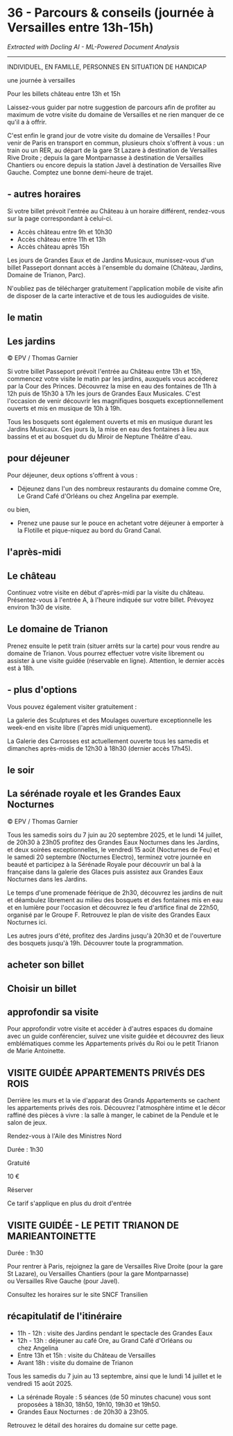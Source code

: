# 36 - Parcours & conseils (journée à Versailles entre 13h-15h)

*Extracted with Docling AI - ML-Powered Document Analysis*

---

INDIVIDUEL, EN FAMILLE, PERSONNES EN SITUATION DE HANDICAP

une journée à versailles

Pour les billets château entre 13h et 15h

Laissez-vous guider par notre suggestion de parcours afin de profiter au maximum de votre visite du domaine de Versailles et ne rien manquer de ce qu'il a à offrir.

C'est enfin le grand jour de votre visite du domaine de Versailles ! Pour venir de Paris en transport en commun, plusieurs choix s'offrent à vous : un train ou un RER, au départ de la gare St Lazare à destination de Versailles Rive Droite ; depuis la gare Montparnasse à destination de Versailles Chantiers ou encore depuis la station Javel à destination de Versailles Rive Gauche. Comptez une bonne demi-heure de trajet.

## - autres horaires

Si votre billet prévoit l'entrée au Château à un horaire différent, rendez-vous sur la page correspondant à celui-ci.

- Accès château entre 9h et 10h30
- Accès château entre 11h et 13h
- Accès château après 15h

Les jours de Grandes Eaux et de Jardins Musicaux, munissez-vous d'un billet Passeport donnant accès à l'ensemble du domaine (Château, Jardins, Domaine de Trianon, Parc).

N'oubliez pas de télécharger gratuitement l'application mobile de visite afin de disposer de la carte interactive et de tous les audioguides de visite.

## le matin

## Les jardins

© EPV / Thomas Garnier

<!-- image -->

Si votre billet Passeport prévoit l'entrée au Château entre 13h et 15h, commencez votre visite le matin par les jardins, auxquels vous accéderez par la Cour des Princes. Découvrez la mise en eau des fontaines de 11h à 12h puis de 15h30 à 17h les jours de Grandes Eaux Musicales. C'est l'occasion de venir découvrir les magnifiques bosquets exceptionnellement ouverts et mis en musique de 10h à 19h.

Tous les bosquets sont également ouverts et mis en musique durant les Jardins Musicaux. Ces jours là, la mise en eau des fontaines à lieu aux bassins et et au bosquet du du Miroir de Neptune Théâtre d'eau.

## pour déjeuner

Pour déjeuner, deux options s'offrent à vous :

- Déjeunez dans l'un des nombreux restaurants du domaine comme Ore, Le Grand Café d'Orléans ou chez Angelina par exemple.

ou bien,

- Prenez une pause sur le pouce en achetant votre déjeuner à emporter à la Flotille et pique-niquez au bord du Grand Canal.

## l'après-midi

## Le château

Continuez votre visite en début d'après-midi par la visite du château. Présentez-vous à l'entrée A, à l'heure indiquée sur votre billet. Prévoyez environ 1h30 de visite.

## Le domaine de Trianon

Prenez ensuite le petit train (situer arrêts sur la carte) pour vous rendre au domaine de Trianon. Vous pourrez effectuer votre visite librement ou assister à une visite guidée (réservable en ligne). Attention, le dernier accès est à 18h.

## - plus d'options

Vous pouvez également visiter gratuitement :

La galerie des Sculptures et des Moulages ouverture exceptionnelle les week-end en visite libre (l'après midi uniquement).

La Galerie des Carrosses est actuellement ouverte tous les samedis et dimanches après-midis de 12h30 à 18h30 (dernier accès 17h45).

## le soir

## La sérénade royale et les Grandes Eaux Nocturnes

<!-- image -->

© EPV / Thomas Garnier

Tous les samedis soirs du 7 juin au 20 septembre 2025, et le lundi 14 juillet, de 20h30 à 23h05 profitez des Grandes Eaux Nocturnes dans les Jardins, et deux soirées exceptionnelles, le vendredi 15 août (Nocturnes de Feu) et le samedi 20 septembre (Nocturnes Electro), terminez votre journée en beauté et participez à la Sérénade Royale pour découvrir un bal à la française dans la galerie des Glaces puis assistez aux Grandes Eaux Nocturnes dans les Jardins.

Le temps d'une promenade féérique de 2h30, découvrez les jardins de nuit et déambulez librement au milieu des bosquets et des fontaines mis en eau et en lumière pour l'occasion et découvrez le feu d'artifice final de 22h50, organisé par le Groupe F. Retrouvez le plan de visite des Grandes Eaux Nocturnes ici.

Les autres jours d'été, profitez des Jardins jusqu'à 20h30 et de l'ouverture des bosquets jusqu'à 19h. Découvrer toute la programmation.

## acheter son billet

## Choisir un billet

## approfondir sa visite

Pour approfondir votre visite et accéder à d'autres espaces du domaine avec un guide conférencier, suivez une visite guidée et découvrez des lieux emblématiques comme les Appartements privés du Roi ou le petit Trianon de Marie Antoinette.

## VISITE GUIDÉE APPARTEMENTS PRIVÉS DES ROIS

Derrière les murs et la vie d'apparat des Grands Appartements se cachent les appartements privés des rois. Découvrez l'atmosphère intime et le décor raffiné des pièces à vivre : la salle à manger, le cabinet de la Pendule et le salon de jeux.

Rendez-vous à l'Aile des Ministres Nord

Durée : 1h30

Gratuité

10 €

Réserver

Ce tarif s'applique en plus du droit d'entrée

## VISITE GUIDÉE - LE PETIT TRIANON DE MARIEANTOINETTE

<!-- image -->

Durée : 1h30

<!-- image -->

Pour rentrer à Paris, rejoignez la gare de Versailles Rive Droite (pour la gare St Lazare), ou Versailles Chantiers (pour la gare Montparnasse) ou Versailles Rive Gauche (pour Javel).

Consultez les horaires sur le site SNCF Transilien

## récapitulatif de l'itinéraire

- 11h - 12h : visite des Jardins pendant le spectacle des Grandes Eaux
- 12h - 13h : déjeuner au café Ore, au Grand Café d'Orléans ou chez Angelina
- Entre 13h et 15h : visite du Château de Versailles
- Avant 18h : visite du domaine de Trianon

Tous les samedis du 7 juin au 13 septembre, ainsi que le lundi 14 juillet et le vendredi 15 août 2025.

- La sérénade Royale : 5 séances (de 50 minutes chacune) vous sont proposées à 18h30, 18h50, 19h10, 19h30 et 19h50.
- Grandes Eaux Nocturnes : de 20h30 à 23h05.

Retrouvez le détail des horaires du domaine sur cette page.